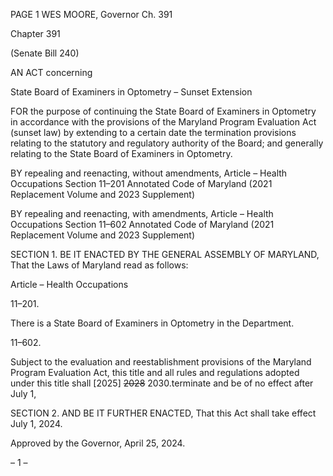 PAGE 1
WES MOORE, Governor Ch. 391

Chapter 391

(Senate Bill 240)

AN ACT concerning

State Board of Examiners in Optometry – Sunset Extension

FOR the purpose of continuing the State Board of Examiners in Optometry in accordance
with the provisions of the Maryland Program Evaluation Act (sunset law) by
extending to a certain date the termination provisions relating to the statutory and
regulatory authority of the Board; and generally relating to the State Board of
Examiners in Optometry.

BY repealing and reenacting, without amendments,
Article – Health Occupations
Section 11–201
Annotated Code of Maryland
(2021 Replacement Volume and 2023 Supplement)

BY repealing and reenacting, with amendments,
Article – Health Occupations
Section 11–602
Annotated Code of Maryland
(2021 Replacement Volume and 2023 Supplement)

SECTION 1. BE IT ENACTED BY THE GENERAL ASSEMBLY OF MARYLAND,
That the Laws of Maryland read as follows:

Article – Health Occupations

11–201.

There is a State Board of Examiners in Optometry in the Department.

11–602.

Subject to the evaluation and reestablishment provisions of the Maryland Program
Evaluation Act, this title and all rules and regulations adopted under this title shall
[2025] ~~2028~~ 2030.terminate and be of no effect after July 1,

SECTION 2. AND BE IT FURTHER ENACTED, That this Act shall take effect July
1, 2024.

Approved by the Governor, April 25, 2024.

– 1 –